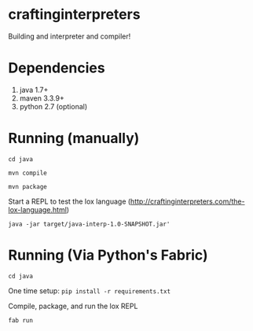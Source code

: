 # craftinginterpreters
Building and interpreter and compiler!

# Dependencies
1. java 1.7+
2. maven 3.3.9+
3. python 2.7 (optional)

# Running (manually)

`cd java`

`mvn compile`

`mvn package`

Start a REPL to test the lox language (http://craftinginterpreters.com/the-lox-language.html)

`java -jar target/java-interp-1.0-SNAPSHOT.jar'`

# Running (Via Python's Fabric)

`cd java`

One time setup: `pip install -r requirements.txt`

Compile, package, and run the lox REPL

`fab run`
